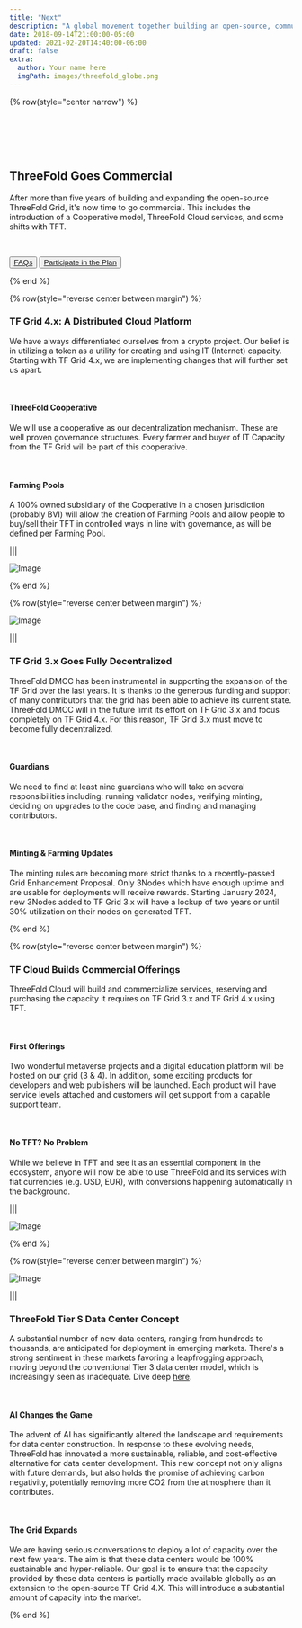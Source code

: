 ```yaml
---
title: "Next"
description: "A global movement together building an open-source, community-driven, decentralized Internet – from the ground up." # quotation marks to allow colons where used
date: 2018-09-14T21:00:00-05:00
updated: 2021-02-20T14:40:00-06:00
draft: false
extra:
  author: Your name here
  imgPath: images/threefold_globe.png
---
```


<!-- section 1 (header) -->

{% row(style="center narrow") %}

<br>
<br>
<br>
<br>

## ThreeFold Goes **Commercial**

After more than five years of building and expanding the open-source ThreeFold Grid, it's now time to go commercial. This includes the introduction of a Cooperative model, ThreeFold Cloud services, and some shifts with TFT.

<br>

<button>[FAQs](/nextfaq)</button>
<button>[Participate in the Plan](https://forum.threefold.io/t/november-30-2023-threefold-community-call-recording/4153)</button>

{% end %}

{% row(style="reverse center between margin") %}

### TF Grid 4.x: A Distributed Cloud Platform

We have always differentiated ourselves from a crypto project. Our belief is in utilizing a token as a utility for creating and using IT (Internet) capacity. Starting with TF Grid 4.x, we are implementing changes that will further set us apart.

<br>

#### ThreeFold Cooperative

We will use a cooperative as our decentralization mechanism. These are well proven governance structures. Every farmer and buyer of IT Capacity from the TF Grid will be part of this cooperative.

<br>

#### Farming Pools

A 100% owned subsidiary of the Cooperative in a chosen jurisdiction (probably BVI) will allow the creation of Farming Pools and allow people to buy/sell their TFT in controlled ways in line with governance, as will be defined per Farming Pool.

|||

![Image](distributed_cloud.png#medium)

{% end %}

{% row(style="reverse center between margin") %}

![Image](grid_3_decentralized.png#medium)

|||

### TF Grid 3.x Goes Fully Decentralized

ThreeFold DMCC has been instrumental in supporting the expansion of the TF Grid over the last years. It is thanks to the generous funding and support of many contributors that the grid has been able to achieve its current state. ThreeFold DMCC will in the future limit its effort on TF Grid 3.x and focus completely on TF Grid 4.x. For this reason, TF Grid 3.x must move to become fully decentralized.

<br>

#### Guardians

We need to find at least nine guardians who will take on several responsibilities including: running validator nodes, verifying minting, deciding on upgrades to the code base, and finding and managing contributors.

<br>

#### Minting & Farming Updates

The minting rules are becoming more strict thanks to a recently-passed Grid Enhancement Proposal. Only 3Nodes which have enough uptime and are usable for deployments will receive rewards. Starting January 2024, new 3Nodes added to TF Grid 3.x will have a lockup of two years or until 30% utilization on their nodes on generated TFT.

{% end %}

{% row(style="reverse center between margin") %}

### TF Cloud Builds Commercial Offerings

ThreeFold Cloud will build and commercialize services, reserving and purchasing the capacity it requires  on TF Grid 3.x and TF Grid 4.x using TFT.

<br>

#### First Offerings

Two wonderful metaverse projects and a digital education platform will be hosted on our grid (3 & 4). In addition, some exciting products for developers and web publishers will be launched. Each product will have service levels attached and customers will get support from a capable support team.

<br>

#### No TFT? No Problem

While we believe in TFT and see it as an essential component in the ecosystem, anyone will now be able to use ThreeFold and its services with fiat currencies (e.g. USD, EUR), with conversions happening automatically in the background.

|||

![Image](commercial_cloud.png#medium)

{% end %}

{% row(style="reverse center between margin") %}

![Image](data_center_s.png#medium)

|||

### ThreeFold Tier S Data Center Concept

A substantial number of new data centers, ranging from hundreds to thousands, are anticipated for deployment in emerging markets. There's a strong sentiment in these markets favoring a leapfrogging approach, moving beyond the conventional Tier 3 data center model, which is increasingly seen as inadequate. Dive deep [here](https://info.ourworld.tf/datacenter/).

<br>

#### AI Changes the Game

The advent of AI has significantly altered the landscape and requirements for data center construction. In response to these evolving needs, ThreeFold has innovated a more sustainable, reliable, and cost-effective alternative for data center development. This new concept not only aligns with future demands, but also holds the promise of achieving carbon negativity, potentially removing more CO2 from the atmosphere than it contributes.

<br>

#### The Grid Expands

We are having serious conversations to deploy a lot of capacity over the next few years. The aim is that these data centers would be 100% sustainable and hyper-reliable. Our goal is to ensure that the capacity provided by these data centers is partially made available globally as an extension to the open-source TF Grid 4.X. This will introduce a substantial amount of capacity into the market. 

{% end %}